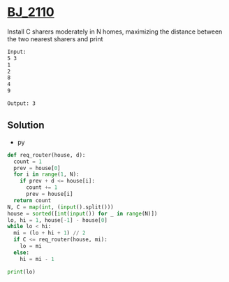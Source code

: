 # [BJ_2110](https://acmicpc.net/problem/2110)

Install C sharers moderately in N homes, maximizing the distance between the two nearest sharers and print

```txt
Input:
5 3
1
2
8
4
9

Output: 3
```

## Solution

* py

```py
def req_router(house, d):
  count = 1
  prev = house[0]
  for i in range(1, N):
    if prev + d <= house[i]:
      count += 1
      prev = house[i]
  return count
N, C = map(int, (input().split()))
house = sorted([int(input()) for _ in range(N)])
lo, hi = 1, house[-1] - house[0]
while lo < hi:
  mi = (lo + hi + 1) // 2
  if C <= req_router(house, mi):
    lo = mi
  else:
    hi = mi - 1

print(lo)
```
